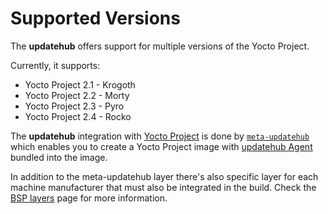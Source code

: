 # Supported Versions

The **updatehub** offers support for multiple versions of the Yocto Project.

Currently, it supports:

* Yocto Project 2.1 - Krogoth
* Yocto Project 2.2 - Morty
* Yocto Project 2.3 - Pyro
* Yocto Project 2.4 - Rocko

The **updatehub** integration with [Yocto Project](https:/yoctoproject.org) is
done by [`meta-updatehub`](https://github.com/updatehub/meta-updatehub) which
enables you to create a Yocto Project image with [updatehub
Agent](/advanced/updatehub-agent/overview.md) bundled into the image.

In addition to the meta-updatehub layer there's also specific layer for each
machine manufacturer that must also be integrated in the build. Check the [BSP
layers](/yocto-integration/bsp-layers.md) page for more information.
